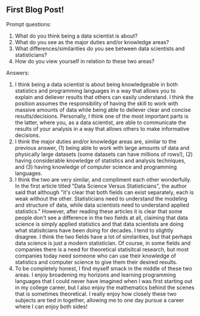 ## First Blog Post!

Prompt questions:
1. What do you think being a data scientist is about?  
2. What do you see as the major duties and/or knowledge areas?  
3. What differences/similarities do you see between data scientists and statisticians?  
4. How do you view yourself in relation to these two areas?

Answers:
1. I think being a data scientist is about being knowledgeable in both statistics and programming languages in a way that allows you to explain and deliever results that others can easily understand. I think the position assumes the responsibility of having the skill to work with massive amounts of data while being able to deliever clear and concise results/decisions. Personally, I think one of the most important parts is the latter, where you, as a data scientist, are able to communicate the results of your analysis in a way that allows others to make informative decisions.
2. I think the major duties and/or knowledge areas are, similar to the previous answer, (1) being able to work with large amounts of data and physically large datasets (some datasets can have millions of rows!), (2) having considerable knowledge of statistics and analysis techniques, and (3) having knowledge of computer science and programming languages.
3. I think the two are very similar, and compliment each other wonderfully. In the first article titled "Data Science Versus Statisticians", the author said that although "it's clear that both fields can exist separately, each is weak without the other. Statisticians need to understand the modeling and structure of data, while data scientists need to understand applied statistics." However, after reading these articles it is clear that some people don't see a difference in the two fields at all, claiming that data science is simply applied statistics and that data scientists are doing what statisitcians have been doing for decades. I tend to slightly disagree. I think the two fields have a lot of similarities, but that perhaps data science is just a modern statistician. Of course, in some fields and companies there is a need for theoretical statisitcal research, but most companies today need someone who can use their knowledge of statistics and computer science to give them their desired results.
4. To be completely honest, I find myself smack in the middle of these two areas. I enjoy broadening my horizons and learning programming languages that I could never have imagined when I was first starting out in my college career, but I also enjoy the mathematics behind the scenes that is sometimes theoretical. I really enjoy how closely these two subjects are tied in together, allowing me to one day pursue a career where I can enjoy both sides!
